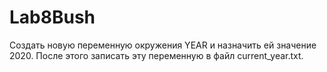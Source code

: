 # Lab8Bush
Создать новую переменную окружения YEAR и назначить ей значение 2020. После этого записать эту переменную в файл current_year.txt.
